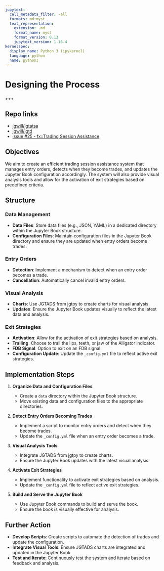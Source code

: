 ```yaml
---
jupytext:
  cell_metadata_filter: -all
  formats: md:myst
  text_representation:
    extension: .md
    format_name: myst
    format_version: 0.13
    jupytext_version: 1.16.4
kernelspec:
  display_name: Python 3 (ipykernel)
  language: python
  name: python3
---
```


# Designing the Process

+++

## Repo links

* [jgwill/jgtatsa](https://github.com/jgwill/jgtatsa/issues)
* [jgwill/jgtd](https://github.com/jgwill/jgtd/issues)
* [issue #25 - fx::Trading Session Assistance](https://github.com/jgwill/jgtd/issues/25)

## Objectives

We aim to create an efficient trading session assistance system that manages entry orders, detects when they become trades, and updates the Jupyter Book configuration accordingly. The system will also provide visual analysis tools and allow for the activation of exit strategies based on predefined criteria.

## Structure

### Data Management

- **Data Files**: Store data files (e.g., JSON, YAML) in a dedicated directory within the Jupyter Book structure.
- **Configuration Files**: Maintain configuration files in the Jupyter Book directory and ensure they are updated when entry orders become trades.

### Entry Orders

- **Detection**: Implement a mechanism to detect when an entry order becomes a trade.
- **Cancellation**: Automatically cancel invalid entry orders.

### Visual Analysis

- **Charts**: Use JGTADS from jgtpy to create charts for visual analysis.
- **Updates**: Ensure the Jupyter Book updates visually to reflect the latest data and analysis.

### Exit Strategies

- **Activation**: Allow for the activation of exit strategies based on analysis.
- **Trailing**: Choose to trail the lips, teeth, or jaw of the Alligator indicator.
- **FDB Signal**: Option to exit on an FDB signal.
- **Configuration Update**: Update the `_config.yml` file to reflect active exit strategies.

## Implementation Steps

1. **Organize Data and Configuration Files**
   - Create a `data` directory within the Jupyter Book structure.
   - Move existing data and configuration files to the appropriate directories.

2. **Detect Entry Orders Becoming Trades**
   - Implement a script to monitor entry orders and detect when they become trades.
   - Update the `_config.yml` file when an entry order becomes a trade.

3. **Visual Analysis Tools**
   - Integrate JGTADS from jgtpy to create charts.
   - Ensure the Jupyter Book updates with the latest visual analysis.

4. **Activate Exit Strategies**
   - Implement functionality to activate exit strategies based on analysis.
   - Update the `_config.yml` file to reflect active exit strategies.

5. **Build and Serve the Jupyter Book**
   - Use Jupyter Book commands to build and serve the book.
   - Ensure the book is visually effective for analysis.

## Further Action

- **Develop Scripts**: Create scripts to automate the detection of trades and update the configuration.
- **Integrate Visual Tools**: Ensure JGTADS charts are integrated and updated in the Jupyter Book.
- **Test and Iterate**: Continuously test the system and iterate based on feedback and analysis.
